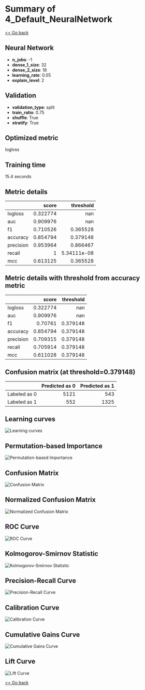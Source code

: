 # Summary of 4_Default_NeuralNetwork

[<< Go back](../README.md)


## Neural Network
- **n_jobs**: -1
- **dense_1_size**: 32
- **dense_2_size**: 16
- **learning_rate**: 0.05
- **explain_level**: 2

## Validation
 - **validation_type**: split
 - **train_ratio**: 0.75
 - **shuffle**: True
 - **stratify**: True

## Optimized metric
logloss

## Training time

15.4 seconds

## Metric details
|           |    score |     threshold |
|:----------|---------:|--------------:|
| logloss   | 0.322774 | nan           |
| auc       | 0.909976 | nan           |
| f1        | 0.710526 |   0.365528    |
| accuracy  | 0.854794 |   0.379148    |
| precision | 0.953964 |   0.866467    |
| recall    | 1        |   5.34111e-08 |
| mcc       | 0.613125 |   0.365528    |


## Metric details with threshold from accuracy metric
|           |    score |   threshold |
|:----------|---------:|------------:|
| logloss   | 0.322774 |  nan        |
| auc       | 0.909976 |  nan        |
| f1        | 0.70761  |    0.379148 |
| accuracy  | 0.854794 |    0.379148 |
| precision | 0.709315 |    0.379148 |
| recall    | 0.705914 |    0.379148 |
| mcc       | 0.611028 |    0.379148 |


## Confusion matrix (at threshold=0.379148)
|              |   Predicted as 0 |   Predicted as 1 |
|:-------------|-----------------:|-----------------:|
| Labeled as 0 |             5121 |              543 |
| Labeled as 1 |              552 |             1325 |

## Learning curves
![Learning curves](learning_curves.png)

## Permutation-based Importance
![Permutation-based Importance](permutation_importance.png)
## Confusion Matrix

![Confusion Matrix](confusion_matrix.png)


## Normalized Confusion Matrix

![Normalized Confusion Matrix](confusion_matrix_normalized.png)


## ROC Curve

![ROC Curve](roc_curve.png)


## Kolmogorov-Smirnov Statistic

![Kolmogorov-Smirnov Statistic](ks_statistic.png)


## Precision-Recall Curve

![Precision-Recall Curve](precision_recall_curve.png)


## Calibration Curve

![Calibration Curve](calibration_curve_curve.png)


## Cumulative Gains Curve

![Cumulative Gains Curve](cumulative_gains_curve.png)


## Lift Curve

![Lift Curve](lift_curve.png)



[<< Go back](../README.md)
